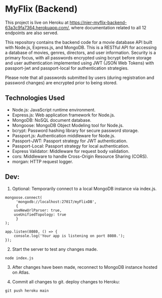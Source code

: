 # MyFlix (Backend)

This project is live on Heroku at https://nier-myflix-backend-63a3c9fa7364.herokuapp.com/, where documentation related to all 12 endpoints are also served.

This repository contains the backend code for a movie database API built with Node.js, Express.js, and MongoDB. This is a RESTful API for accessing a database of movies, genres, directors, and user information. Security is a primary focus, with all passwords encrypted using bcrypt before storage and user authentication implemented using JWT (JSON Web Tokens) with passport-jwt and passport-local for authentication strategies.

Please note that all passwords submitted by users (during registration and password changes) are encrypted prior to being stored.

## Technologies Used

- Node.js: JavaScript runtime environment.
- Express.js: Web application framework for Node.js.
- MongoDB: NoSQL document database.
- Mongoose: MongoDB Object Modeling tool for Node.js.
- bcrypt: Password hashing library for secure password storage.
- Passport.js: Authentication middleware for Node.js.
- Passport-JWT: Passport strategy for JWT authentication.
- Passport-Local: Passport strategy for local authentication.
- Express Validator: Middleware for request body validation.
- cors: Middleware to handle Cross-Origin Resource Sharing (CORS).
- morgan: HTTP request logger.

## Dev:

1. Optional: Temporarily connect to a local MongoDB instance via index.js.

```
mongoose.connect(
     'mongodb://localhost:27017/myFlixDB',
     {
  	useNewUrlParser: true,
 	useUnifiedTopology: true
     }
);
```

```
app.listen(8080, () => {
    console.log('Your app is listening on port 8080.');
});
```

2. Start the server to test any changes made.

```
node index.js
```

3. After changes have been made, reconnect to MongoDB instance hosted on Atlas.

4. Commit all changes to git. deploy changes to Heroku:

```
git push heroku main
```